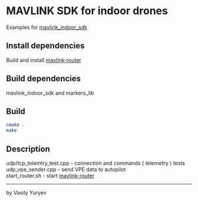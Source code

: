 # MAVLINK SDK for indoor drones

Examples for [mavlink_indoor_sdk](https://github.com/vas59/mavlink_indoor_sdk)

## Install dependencies
Build and install [mavlink-router](https://github.com/intel/mavlink-router)

## Build dependencies
mavlink_indoor_sdk and markers_lib

## Build
```bash
cmake .
make
```

## Description
udp/tcp_telemtry_test.cpp - connection and commands ( telemetry ) tests\
udp_vpe_sender.cpp - send VPE data to autopilot\
start_router.sh - start [mavlink-router](https://github.com/intel/mavlink-router)


***
by Vasily Yuryev
